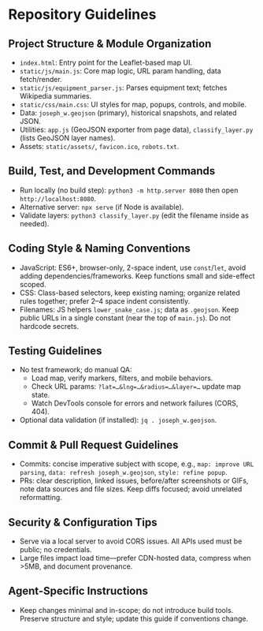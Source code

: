 # Repository Guidelines

## Project Structure & Module Organization
- `index.html`: Entry point for the Leaflet-based map UI.
- `static/js/main.js`: Core map logic, URL param handling, data fetch/render.
- `static/js/equipment_parser.js`: Parses equipment text; fetches Wikipedia summaries.
- `static/css/main.css`: UI styles for map, popups, controls, and mobile.
- Data: `joseph_w.geojson` (primary), historical snapshots, and related JSON.
- Utilities: `app.js` (GeoJSON exporter from page data), `classify_layer.py` (lists GeoJSON layer names).
- Assets: `static/assets/`, `favicon.ico`, `robots.txt`.

## Build, Test, and Development Commands
- Run locally (no build step): `python3 -m http.server 8080` then open `http://localhost:8080`.
- Alternative server: `npx serve` (if Node is available).
- Validate layers: `python3 classify_layer.py` (edit the filename inside as needed).

## Coding Style & Naming Conventions
- JavaScript: ES6+, browser-only, 2-space indent, use `const`/`let`, avoid adding dependencies/frameworks. Keep functions small and side-effect scoped.
- CSS: Class-based selectors, keep existing naming; organize related rules together; prefer 2–4 space indent consistently.
- Filenames: JS helpers `lower_snake_case.js`; data as `.geojson`. Keep public URLs in a single constant (near the top of `main.js`). Do not hardcode secrets.

## Testing Guidelines
- No test framework; do manual QA:
  - Load map, verify markers, filters, and mobile behaviors.
  - Check URL params: `?lat=…&lng=…&radius=…&layer=…` update map state.
  - Watch DevTools console for errors and network failures (CORS, 404).
- Optional data validation (if installed): `jq . joseph_w.geojson`.

## Commit & Pull Request Guidelines
- Commits: concise imperative subject with scope, e.g., `map: improve URL parsing`, `data: refresh joseph_w.geojson`, `style: refine popup`.
- PRs: clear description, linked issues, before/after screenshots or GIFs, note data sources and file sizes. Keep diffs focused; avoid unrelated reformatting.

## Security & Configuration Tips
- Serve via a local server to avoid CORS issues. All APIs used must be public; no credentials.
- Large files impact load time—prefer CDN-hosted data, compress when >5MB, and document provenance.

## Agent-Specific Instructions
- Keep changes minimal and in-scope; do not introduce build tools. Preserve structure and style; update this guide if conventions change.

